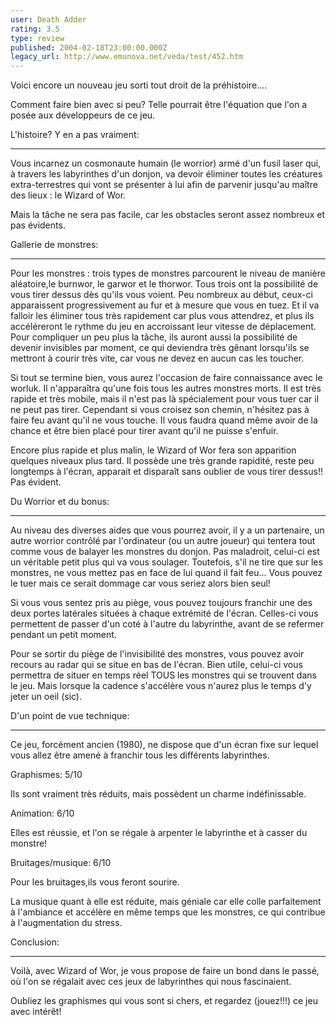 ```yaml
---
user: Death Adder
rating: 3.5
type: review
published: 2004-02-18T23:00:00.000Z
legacy_url: http://www.emunova.net/veda/test/452.htm
---
```

Voici encore un nouveau jeu sorti tout droit de la préhistoire....  

Comment faire bien avec si peu? Telle pourrait être l'équation que l'on a posée aux développeurs de ce jeu.  

  

  

L'histoire? Y en a pas vraiment:  

---------------------------------------  

Vous incarnez un cosmonaute humain (le worrior) armé d'un fusil laser qui, à travers les labyrinthes d'un donjon, va devoir éliminer toutes les créatures extra-terrestres qui vont se présenter à lui afin de parvenir jusqu'au maître des lieux : le Wizard of Wor.  

Mais la tâche ne sera pas facile, car les obstacles seront assez nombreux et pas évidents.  

  

  

Gallerie de monstres:  

---------------------------  

Pour les monstres : trois types de monstres parcourent le niveau de manière aléatoire,le burnwor, le garwor et le thorwor. Tous trois ont la possibilité de vous tirer dessus dès qu'ils vous voient. Peu nombreux au début, ceux-ci apparaissent progressivement au fur et à mesure que vous en tuez. Et il va falloir les éliminer tous très rapidement car plus vous attendrez, et plus ils accéléreront le rythme du jeu en accroissant leur vitesse de déplacement. Pour compliquer un peu plus la tâche, ils auront aussi la possibilité de devenir invisibles par moment, ce qui deviendra très gênant lorsqu'ils se mettront à courir très vite, car vous ne devez en aucun cas les toucher.  

Si tout se termine bien, vous aurez l'occasion de faire connaissance avec le worluk. Il n'apparaîtra qu'une fois tous les autres monstres morts. Il est très rapide et très mobile, mais il n'est pas là spécialement pour vous tuer car il ne peut pas tirer. Cependant si vous croisez son chemin, n'hésitez pas à faire feu avant qu'il ne vous touche. Il vous faudra quand même avoir de la chance et être bien placé pour tirer avant qu'il ne puisse s'enfuir.  

Encore plus rapide et plus malin, le Wizard of Wor fera son apparition quelques niveaux plus tard. Il possède une très grande rapidité, reste peu longtemps à l'écran, apparait et disparaît sans oublier de vous tirer dessus!! Pas évident.  

  

  

Du Worrior et du bonus:  

------------------------------  

Au niveau des diverses aides que vous pourrez avoir, il y a un partenaire, un autre worrior contrôlé par l'ordinateur (ou un autre joueur) qui tentera tout comme vous de balayer les monstres du donjon. Pas maladroit, celui-ci est un véritable petit plus qui va vous soulager. Toutefois, s'il ne tire que sur les monstres, ne vous mettez pas en face de lui quand il fait feu... Vous pouvez le tuer mais ce serait dommage car vous seriez alors bien seul!  

Si vous vous sentez pris au piège, vous pouvez toujours franchir une des deux portes latérales situées à chaque extrémité de l'écran. Celles-ci vous permettent de passer d'un coté à l'autre du labyrinthe, avant de se refermer pendant un petit moment.  

Pour se sortir du piège de l'invisibilité des monstres, vous pouvez avoir recours au radar qui se situe en bas de l'écran. Bien utile, celui-ci vous permettra de situer en temps réel TOUS les monstres qui se trouvent dans le jeu. Mais lorsque la cadence s'accélère vous n'aurez plus le temps d'y jeter un oeil (sic).  

  

  

D'un point de vue technique:  

------------------------------------  

Ce jeu, forcément ancien (1980), ne dispose que d'un écran fixe sur lequel vous allez être amené à franchir tous les différents labyrinthes.  

  

Graphismes: 5/10  

Ils sont vraiment très réduits, mais possèdent un charme indéfinissable.  

  

Animation: 6/10  

Elles est réussie, et l'on se régale à arpenter le labyrinthe et à casser du monstre!  

  

Bruitages/musique: 6/10  

Pour les bruitages,ils vous feront sourire.  

La musique quant à elle est réduite, mais géniale car elle colle parfaitement à l'ambiance et accélère en même temps que les monstres, ce qui contribue à l'augmentation du stress.  

  

  

Conclusion:  

---------------  

Voilà, avec Wizard of Wor, je vous propose de faire un bond dans le passé, où l'on se régalait avec ces jeux de labyrinthes qui nous fascinaient.  

Oubliez les graphismes qui vous sont si chers, et regardez (jouez!!!) ce jeu avec intérêt!